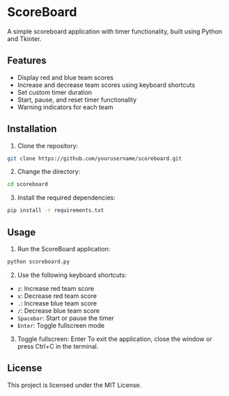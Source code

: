 # ScoreBoard

A simple scoreboard application with timer functionality, built using Python and Tkinter. 

## Features

- Display red and blue team scores
- Increase and decrease team scores using keyboard shortcuts
- Set custom timer duration
- Start, pause, and reset timer functionality
- Warning indicators for each team

## Installation

1. Clone the repository:

```bash
git clone https://github.com/yourusername/scoreboard.git
```

2. Change the directory:
```bash
cd scoreboard
```
3. Install the required dependencies:
```bash
pip install -r requirements.txt
```

## Usage
1. Run the ScoreBoard application:
```bash
python scoreboard.py
```

2. Use the following keyboard shortcuts:
- `z`: Increase red team score
- `x`: Decrease red team score
- `.`: Increase blue team score
- `/`: Decrease blue team score
- `Spacebar`: Start or pause the timer
- `Enter`: Toggle fullscreen mode

3. Toggle fullscreen: Enter
To exit the application, close the window or press Ctrl+C in the terminal.

## License
This project is licensed under the MIT License.